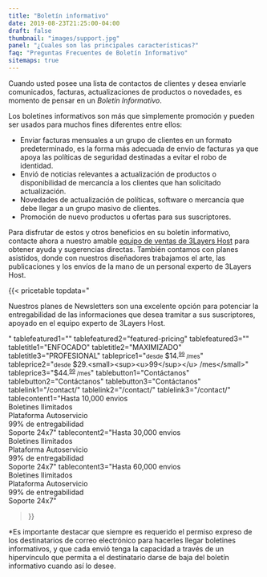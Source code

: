 ```yaml
---
title: "Boletín informativo"
date: 2019-08-23T21:25:00-04:00
draft: false
thumbnail: "images/support.jpg"
panel: "¿Cuales son las principales características?"
faq: "Preguntas Frecuentes de Boletín Informativo"
sitemaps: true
---
```


Cuando usted posee una lista de contactos de clientes y desea enviarle comunicados, facturas, actualizaciones de productos o novedades, es momento de pensar en un *Boletín* *Informativo*.

Los boletines informativos son más que simplemente promoción y pueden ser usados para muchos fines diferentes entre ellos:

* Enviar facturas mensuales a un grupo de clientes en un formato predeterminado, es la forma más adecuada de envio de facturas ya que apoya las políticas de seguridad destinadas a evitar el robo de identidad.
* Envió de noticias relevantes a actualización de productos o disponibilidad de mercancía a los clientes que han solicitado actualización.
* Novedades de actualización de políticas, software o mercancía que debe llegar a un grupo masivo de clientes.
* Promoción de nuevo productos u ofertas para sus suscriptores.

Para disfrutar de estos y otros beneficios en su boletín informativo, contacte ahora a nuestro amable [equipo de ventas de 3Layers Host](https://3layers.host/contact/) para obtener ayuda y sugerencias directas. También contamos con planes asistidos, donde con nuestros diseñadores trabajamos el arte, las publicaciones y los envíos de la mano de un personal experto de 3Layers Host. 

{{< pricetable 
topdata="<p>Nuestros planes de Newsletters son una excelente opción para potenciar la entregabilidad de las informaciones que desea tramitar a sus suscriptores, apoyado en el equipo experto de 3Layers Host.</p>"
tablefeatured1="" tablefeatured2="featured-pricing" tablefeatured3="" 
tabletitle1="ENFOCADO" tabletitle2="MAXIMIZADO" tabletitle3="PROFESIONAL" 
tableprice1="<small>desde</small> $14.<small><sup><u>99</sup></u> /mes</small>" tableprice2="<small>desde</small> $29.<small><sup><u>99</sup></u> /mes</small>" tableprice3="$44.<small><sup><u>99</sup></u> /mes</small>"
tablebutton1="Contáctanos" tablebutton2="Contáctanos" tablebutton3="Contáctanos" 
tablelink1="/contact/" tablelink2="/contact/" tablelink3="/contact/" 
tablecontent1="Hasta 10,000 envios<br>Boletines Ilimitados<br>Plataforma Autoservicio<br>99% de entregabilidad <br>Soporte 24x7"
tablecontent2="Hasta 30,000 envios<br>Boletines Ilimitados<br>Plataforma Autoservicio<br>99% de entregabilidad <br>Soporte 24x7"
tablecontent3="Hasta 60,000 envios<br>Boletines Ilimitados<br>Plataforma Autoservicio<br>99% de entregabilidad <br>Soporte 24x7"

 >}}

*Es importante destacar que siempre es requerido el permiso expreso de los destinatarios de correo electrónico para hacerles llegar boletines informativos, y que cada envió tenga la capacidad a través de un hipervínculo que permita a el destinatario darse de baja del boletín informativo cuando así lo desee.